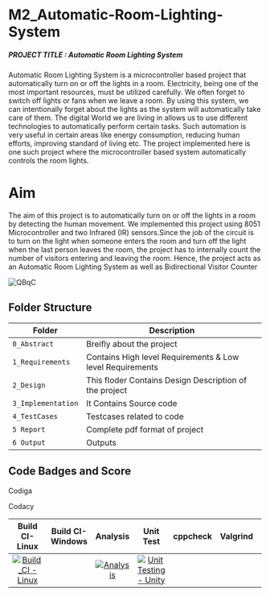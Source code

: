# M2_Automatic-Room-Lighting-System
##### PROJECT TITLE : Automatic Room Lighting System
Automatic Room Lighting System is a microcontroller based project that automatically turn on or off the lights in a room. Electricity, being one of the most important resources, must be utilized carefully.
We often forget to switch off lights or fans when we leave a room. By using this system, we can intentionally forget about the lights as the system will automatically take care of them. The digital World we are living in allows us to use different technologies to automatically perform certain tasks. Such automation is very useful in certain areas like energy consumption, reducing human efforts, improving standard of living etc. The project implemented here is one such project where the microcontroller based system automatically controls the room lights.
# Aim
The aim of this project is to automatically turn on or off the lights in a room by detecting the human movement. We implemented this project using 8051 Microcontroller and two Infrared (IR) sensors.Since the job of the circuit is to turn on the light when someone enters the room and turn off the light when the last person leaves the room, the project has to internally count the number of visitors entering and leaving the room. Hence, the project acts as an Automatic Room Lighting System as well as Bidirectional Visitor Counter

![QBqC](https://user-images.githubusercontent.com/101176652/164607581-a1eca6f2-af41-44b6-9638-19e114810cd7.gif)

## Folder Structure
|Folder             | Description |
|-------------------| -----------------------------------------|
| `0_Abstract`      | Breifly about the project |
| `1_Requirements`  | Contains High level Requirements & Low level Requirements  |
| `2_Design`        | This floder Contains Design Description of the project |
| `3_Implementation`| It Contains Source code |
| `4_TestCases`     | Testcases related to code |
| `5 Report`        | Complete pdf format of project |
| `6 Output`        | Outputs |

## Code Badges and Score

Codiga

Codacy


|Build CI-Linux|Build CI-Windows|Analysis|Unit Test|cppcheck|Valgrind|Git Inspector|
|:--:|:--:|:--:|:--:|:--:|:--:|:--:|
|[![Build_CI - Linux](https://github.com/chvijaykrishna/M2_Automatic-Room-Lighting-System/actions/workflows/Linux.yml/badge.svg)](https://github.com/chvijaykrishna/M2_Automatic-Room-Lighting-System/actions/workflows/Linux.yml)||[![Analysis](https://github.com/chvijaykrishna/M2_Automatic-Room-Lighting-System/actions/workflows/analysis.yml/badge.svg)](https://github.com/chvijaykrishna/M2_Automatic-Room-Lighting-System/actions/workflows/analysis.yml)|[![Unit Testing - Unity](https://github.com/chvijaykrishna/M2_Automatic-Room-Lighting-System/actions/workflows/unit_test.yml/badge.svg)](https://github.com/chvijaykrishna/M2_Automatic-Room-Lighting-System/actions/workflows/unit_test.yml)|





